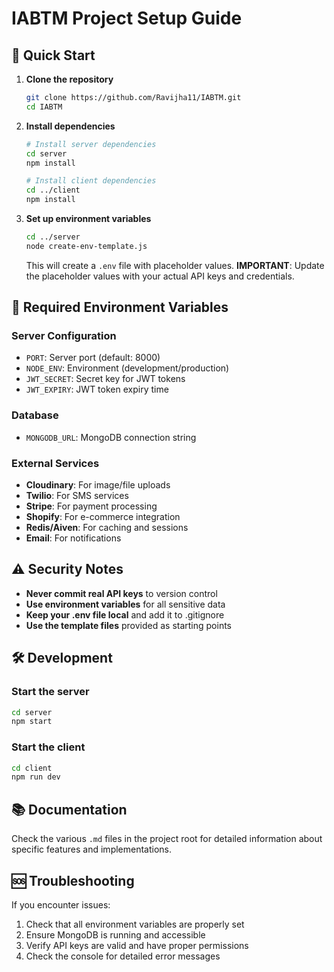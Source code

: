 # IABTM Project Setup Guide

## 🚀 Quick Start

1. **Clone the repository**
   ```bash
   git clone https://github.com/Ravijha11/IABTM.git
   cd IABTM
   ```

2. **Install dependencies**
   ```bash
   # Install server dependencies
   cd server
   npm install
   
   # Install client dependencies
   cd ../client
   npm install
   ```

3. **Set up environment variables**
   ```bash
   cd ../server
   node create-env-template.js
   ```
   
   This will create a `.env` file with placeholder values. **IMPORTANT**: Update the placeholder values with your actual API keys and credentials.

## 🔐 Required Environment Variables

### Server Configuration
- `PORT`: Server port (default: 8000)
- `NODE_ENV`: Environment (development/production)
- `JWT_SECRET`: Secret key for JWT tokens
- `JWT_EXPIRY`: JWT token expiry time

### Database
- `MONGODB_URL`: MongoDB connection string

### External Services
- **Cloudinary**: For image/file uploads
- **Twilio**: For SMS services
- **Stripe**: For payment processing
- **Shopify**: For e-commerce integration
- **Redis/Aiven**: For caching and sessions
- **Email**: For notifications

## ⚠️ Security Notes

- **Never commit real API keys** to version control
- **Use environment variables** for all sensitive data
- **Keep your .env file local** and add it to .gitignore
- **Use the template files** provided as starting points

## 🛠️ Development

### Start the server
```bash
cd server
npm start
```

### Start the client
```bash
cd client
npm run dev
```

## 📚 Documentation

Check the various `.md` files in the project root for detailed information about specific features and implementations.

## 🆘 Troubleshooting

If you encounter issues:
1. Check that all environment variables are properly set
2. Ensure MongoDB is running and accessible
3. Verify API keys are valid and have proper permissions
4. Check the console for detailed error messages
